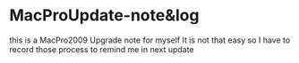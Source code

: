 # MacProUpdate-note&log 
this is a MacPro2009 Upgrade note for myself
It is not that easy so I have to record those process
to remind me in next update
